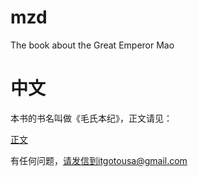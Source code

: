 # mzd
The book about the Great Emperor Mao

# 中文

本书的书名叫做《毛氏本纪》，正文请见：

[正文](chapter00.md)

有任何问题，请发信到itgotousa@gmail.com

